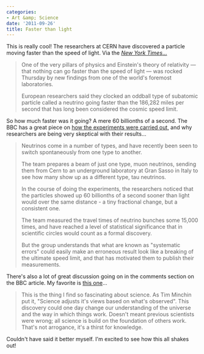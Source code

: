 ```yaml
---
categories:
- Art &amp; Science
date: '2011-09-26'
title: Faster than light
---
```


This is really cool! The researchers at CERN have discovered a particle moving faster than the speed of light. Via the <a href="http://www.nytimes.com/aponline/2011/09/22/world/europe/AP-EU-Breaking-Light-Speed.html"><em>New York Times</em>...</a>

<blockquote>One of the very pillars of physics and Einstein's theory of relativity — that nothing can go faster than the speed of light — was rocked Thursday by new findings from one of the world's foremost laboratories.

European researchers said they clocked an oddball type of subatomic particle called a neutrino going faster than the 186,282 miles per second that has long been considered the cosmic speed limit.</blockquote>

So how much faster was it going? A mere 60 billionths of a second. The BBC has a great piece on <a href="http://www.bbc.co.uk/news/science-environment-15017484">how the experiments were carried out</a>, and why researchers are being very skeptical with their results...

<blockquote>Neutrinos come in a number of types, and have recently been seen to switch spontaneously from one type to another.

The team prepares a beam of just one type, muon neutrinos, sending them from Cern to an underground laboratory at Gran Sasso in Italy to see how many show up as a different type, tau neutrinos.

In the course of doing the experiments, the researchers noticed that the particles showed up 60 billionths of a second sooner than light would over the same distance - a tiny fractional change, but a consistent one.

The team measured the travel times of neutrino bunches some 15,000 times, and have reached a level of statistical significance that in scientific circles would count as a formal discovery.

But the group understands that what are known as "systematic errors" could easily make an erroneous result look like a breaking of the ultimate speed limit, and that has motivated them to publish their measurements.</blockquote>

There's also a lot of great discussion going on in the comments section on the BBC article. My favorite is <a href="http://www.bbc.co.uk/news/science-environment-15017484?postId=110349215#comment_110349215">this one</a>...

<blockquote>This is the thing I find so fascinating about science. As Tim Minchin put it, "Science adjusts it's views based on what's observed". This discovery could one day change our understanding of the universe and the way in which things work. Doesn't meant previous scientists were wrong; all science is build on the foundation of others work. That's not arrogance, it's a thirst for knowledge.</blockquote>

Couldn't have said it better myself. I'm excited to see how this all shakes out!